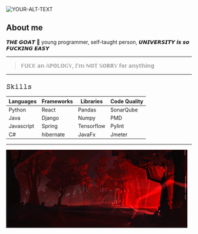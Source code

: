 <picture>
 <img alt="YOUR-ALT-TEXT" src="gift/explocionGif.gif">
</picture>

## About me

𝙏𝙃𝙀 𝙂𝙊𝘼𝙏 🐐 young programmer, self-taught person, 𝙐𝙉𝙄𝙑𝙀𝙍𝙎𝙄𝙏𝙔 𝙞𝙨 𝙨𝙤 𝙁𝙐𝘾𝙆𝙄𝙉𝙂 𝙀𝘼𝙎𝙔

---
> 𝔽𝕌ℂ𝕂 𝕒𝕟 𝔸ℙ𝕆𝕃𝕆𝔾𝕐, 𝕀'𝕞 ℕ𝕆𝕋 𝕊𝕆ℝℝ𝕐 𝕗𝕠𝕣 𝕒𝕟𝕪𝕥𝕙𝕚𝕟𝕘
---

### 𝚂𝚔𝚒𝚕𝚕𝚜

| Languages | Frameworks | Libraries  | Code Quality |
|-----------|------------|------------|--------------|
| Python    | React      | Pandas     | SonarQube    |
| Java      | Django     | Numpy      | PMD          |
| Javascript| Spring     | Tensorflow | Pylint       |
| C#        | hibernate  | JavaFx     | Jmeter       |

---

<picture>
 <img alt="YOUR-ALT-TEXT" src="gift/redForest.gif">
</picture>
